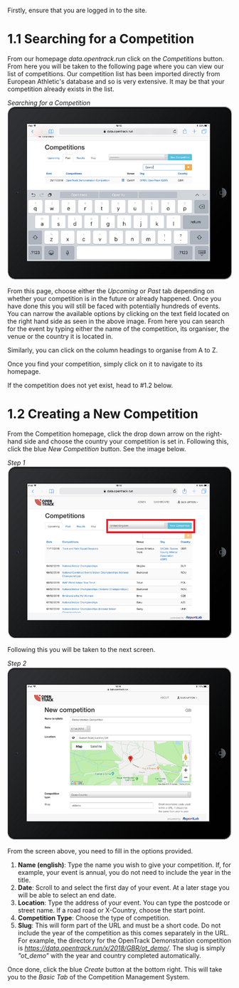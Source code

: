 <!-- TITLE: Training Manual - Create a New Competition -->

Firstly, ensure that you are logged in to the site. 
# 1.1 Searching for a Competition
From our homepage *data.opentrack.run* click on the *Competitions* button. From here you will be taken to the following page where you can view our list of competitions. Our competition list has been imported directly from European Athletic's database and so is very extensive. It may be that your competition already exists in the list. 

*Searching for a Competition*
![Comp Search](/uploads/create-competitions/comp-search.png "Comp Search")

From this page, choose either the *Upcoming* or *Past* tab depending on whether your competition is in the future or already happened. Once you have done this you will still be faced with potentially hundreds of events. You can narrow the available options by clicking on the text field located on the right hand side as seen in the above image. From here you can search for the event by typing either the name of the competition, its organiser, the venue or the country it is located in.

Similarly, you can click on the column headings to organise from A to Z.

Once you find your competition, simply click on it to navigate to its homepage.

If the competition does not yet exist, head to #1.2 below.
# 1.2 Creating a New Competition
From the Competition homepage, click the drop down arrow on the right-hand side and choose the country your competition is set in. Following this, click the blue *New Competition* button. See the image below.

*Step 1*
![Comp Home](/uploads/create-competitions/comp-home.png "Comp Home")

Following this you will be taken to the next screen. 

*Step 2*
![New Comp](/uploads/create-competitions/new-comp.png "New Comp")

From the screen above, you need to fill in the options provided. 
1. **Name (english)**: Type the name you wish to give your competition. If, for example, your event is annual, you do not need to include the year in the title.
2. **Date**: Scroll to and select the first day of your event. At a later stage you will be able to select an end date.
3. **Location**: Type the address of your event. You can type the postcode or street name. If a road road or X-Country, choose the start point.
4. **Competition Type**: Choose the type of competition.
5. **Slug**: This will form part of the URL and must be a short code. Do not include the year of the competition as this comes separately in the URL. For example, the directory for the OpenTrack Demonstration competition is *https://data.opentrack.run/x/2018/GBR/ot_demo/*. The slug is simply *"ot_demo"* with the year and country completed automatically.

Once done, click the blue *Create* button at the bottom right. This will take you to the *Basic Tab* of the Competition Management System. 
